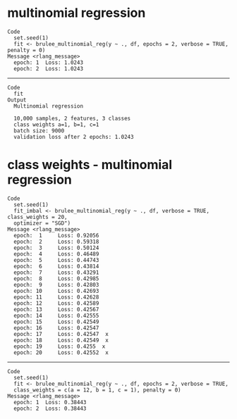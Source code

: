 # multinomial regression

    Code
      set.seed(1)
      fit <- brulee_multinomial_reg(y ~ ., df, epochs = 2, verbose = TRUE, penalty = 0)
    Message <rlang_message>
      epoch: 1 	Loss: 1.0243 
      epoch: 2 	Loss: 1.0243 

---

    Code
      fit
    Output
      Multinomial regression
      
      10,000 samples, 2 features, 3 classes 
      class weights a=1, b=1, c=1 
      batch size: 9000 
      validation loss after 2 epochs: 1.0243 

# class weights - multinomial regression

    Code
      set.seed(1)
      fit_imbal <- brulee_multinomial_reg(y ~ ., df, verbose = TRUE, class_weights = 20,
      optimizer = "SGD")
    Message <rlang_message>
      epoch:  1 	Loss: 0.92056 
      epoch:  2 	Loss: 0.59318 
      epoch:  3 	Loss: 0.50124 
      epoch:  4 	Loss: 0.46489 
      epoch:  5 	Loss: 0.44743 
      epoch:  6 	Loss: 0.43814 
      epoch:  7 	Loss: 0.43291 
      epoch:  8 	Loss: 0.42985 
      epoch:  9 	Loss: 0.42803 
      epoch: 10 	Loss: 0.42693 
      epoch: 11 	Loss: 0.42628 
      epoch: 12 	Loss: 0.42589 
      epoch: 13 	Loss: 0.42567 
      epoch: 14 	Loss: 0.42555 
      epoch: 15 	Loss: 0.42549 
      epoch: 16 	Loss: 0.42547 
      epoch: 17 	Loss: 0.42547  x 
      epoch: 18 	Loss: 0.42549  x 
      epoch: 19 	Loss: 0.4255  x 
      epoch: 20 	Loss: 0.42552  x 

---

    Code
      set.seed(1)
      fit <- brulee_multinomial_reg(y ~ ., df, epochs = 2, verbose = TRUE,
      class_weights = c(a = 12, b = 1, c = 1), penalty = 0)
    Message <rlang_message>
      epoch: 1 	Loss: 0.38443 
      epoch: 2 	Loss: 0.38443 

